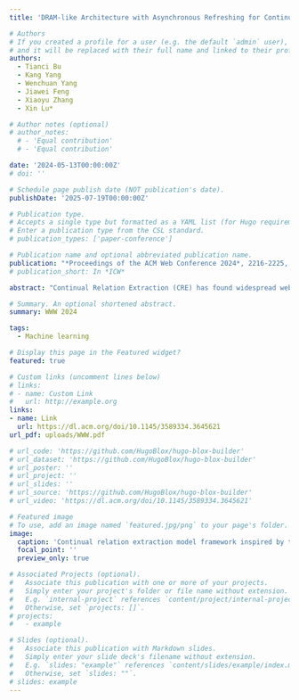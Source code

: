 ```yaml
---
title: 'DRAM-like Architecture with Asynchronous Refreshing for Continual Relation Extraction'

# Authors
# If you created a profile for a user (e.g. the default `admin` user), write the username (folder name) here
# and it will be replaced with their full name and linked to their profile.
authors:
  - Tianci Bu
  - Kang Yang
  - Wenchuan Yang
  - Jiawei Feng
  - Xiaoyu Zhang
  - Xin Lu*

# Author notes (optional)
# author_notes:
  # - 'Equal contribution'
  # - 'Equal contribution'

date: '2024-05-13T00:00:00Z'
# doi: ''

# Schedule page publish date (NOT publication's date).
publishDate: '2025-07-19T00:00:00Z'

# Publication type.
# Accepts a single type but formatted as a YAML list (for Hugo requirements).
# Enter a publication type from the CSL standard.
# publication_types: ['paper-conference']

# Publication name and optional abbreviated publication name.
publication: "*Proceedings of the ACM Web Conference 2024*, 2216-2225, doi:10.1145/3589334.3645621"
# publication_short: In *ICW*

abstract: "Continual Relation Extraction (CRE) has found widespread web applications (e.g., search engines) in recent times. One significant challenge in this task is the phenomenon of catastrophic forgetting, where models tend to forget earlier information. Existing approaches in this field predominantly rely on memory-based methods to alleviate catastrophic forgetting, which overlooks the inherent challenge posed by the varying memory requirements of different relations and the need for a suitable memory refreshing strategy. Drawing inspiration from the mechanisms of Dynamic Random Access Memory (DRAM), our study introduces a novel CRE architecture with an asynchronous refreshing strategy to tackle these challenges. We first design a DRAM-like architecture, comprising three key modules: perceptron, controller, and refresher. This architecture dynamically allocates memory, enabling the consolidation of well-remembered relations while allocating additional memory for revisiting poorly learned relations. Furthermore, we propose a compromising asynchronous refreshing strategy to find the pivot between over-memorization and overfitting, which focuses on the current learning task and mixed-memory data asynchronously. Additionally, we explain the existing refreshing strategies in CRE from the DRAM perspective. Our proposed method has experimented on two benchmarks and overall outperforms ConPL (the SOTA method) by an average of 1.50% on accuracy, which demonstrates the efficiency of the proposed architecture and refreshing strategy."

# Summary. An optional shortened abstract.
summary: WWW 2024

tags:
  - Machine learning

# Display this page in the Featured widget?
featured: true

# Custom links (uncomment lines below)
# links:
# - name: Custom Link
#   url: http://example.org
links:
- name: Link
  url: https://dl.acm.org/doi/10.1145/3589334.3645621
url_pdf: uploads/WWW.pdf

# url_code: 'https://github.com/HugoBlox/hugo-blox-builder'
# url_dataset: 'https://github.com/HugoBlox/hugo-blox-builder'
# url_poster: ''
# url_project: ''
# url_slides: ''
# url_source: 'https://github.com/HugoBlox/hugo-blox-builder'
# url_video: 'https://dl.acm.org/doi/10.1145/3589334.3645621'

# Featured image
# To use, add an image named `featured.jpg/png` to your page's folder.
image:
  caption: 'Continual relation extraction model framework inspired by the DRAM structure. Left: Architecture of DRAM cell leakage current and refresh circuits in DRAM arrays.'
  focal_point: ''
  preview_only: true

# Associated Projects (optional).
#   Associate this publication with one or more of your projects.
#   Simply enter your project's folder or file name without extension.
#   E.g. `internal-project` references `content/project/internal-project/index.md`.
#   Otherwise, set `projects: []`.
# projects:
#   - example

# Slides (optional).
#   Associate this publication with Markdown slides.
#   Simply enter your slide deck's filename without extension.
#   E.g. `slides: "example"` references `content/slides/example/index.md`.
#   Otherwise, set `slides: ""`.
# slides: example
---
```

<!-- 
{{% callout note %}}
Click the _Cite_ button above to demo the feature to enable visitors to import publication metadata into their reference management software.
{{% /callout %}}

{{% callout note %}}
Create your slides in Markdown - click the _Slides_ button to check out the example.
{{% /callout %}}

Add the publication's **full text** or **supplementary notes** here. You can use rich formatting such as including [code, math, and images](https://docs.hugoblox.com/content/writing-markdown-latex/). -->

<!-- You can visit here for more information. -->